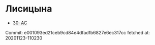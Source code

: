 # Лисицына
- [30: AC](30.md)

Commit: e001093ed21ceb9cd84e4dfadfb6827e6ec317cc
 fetched at: 20201123-110230
